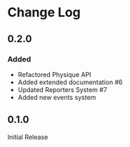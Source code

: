 # Change Log

## 0.2.0

### Added

- Refactored Physique API
- Added extended documentation #6
- Updated Reporters System #7
- Added new events system

## 0.1.0

Initial Release

